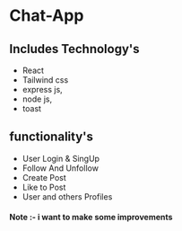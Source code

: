 #  Chat-App 

## Includes Technology's
* React
* Tailwind css
* express js,
* node js,
* toast
  
## functionality's
* User Login & SingUp
* Follow And Unfollow
* Create Post
* Like to Post
* User and others Profiles

#### Note :- i want to make some improvements 
